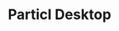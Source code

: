 ---
title: "Particl Desktop"
summary: "Flagship Particl client featuring the Open Marketplace"
image: ""
---